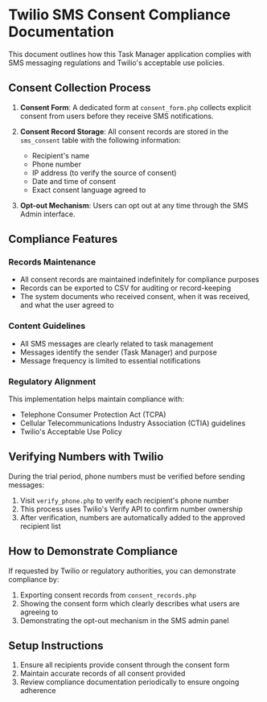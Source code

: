 
# Twilio SMS Consent Compliance Documentation

This document outlines how this Task Manager application complies with SMS messaging regulations and Twilio's acceptable use policies.

## Consent Collection Process

1. **Consent Form**: A dedicated form at `consent_form.php` collects explicit consent from users before they receive SMS notifications.

2. **Consent Record Storage**: All consent records are stored in the `sms_consent` table with the following information:
   - Recipient's name
   - Phone number
   - IP address (to verify the source of consent)
   - Date and time of consent
   - Exact consent language agreed to

3. **Opt-out Mechanism**: Users can opt out at any time through the SMS Admin interface.

## Compliance Features

### Records Maintenance
- All consent records are maintained indefinitely for compliance purposes
- Records can be exported to CSV for auditing or record-keeping
- The system documents who received consent, when it was received, and what the user agreed to

### Content Guidelines
- All SMS messages are clearly related to task management
- Messages identify the sender (Task Manager) and purpose
- Message frequency is limited to essential notifications

### Regulatory Alignment
This implementation helps maintain compliance with:
- Telephone Consumer Protection Act (TCPA)
- Cellular Telecommunications Industry Association (CTIA) guidelines
- Twilio's Acceptable Use Policy

## Verifying Numbers with Twilio

During the trial period, phone numbers must be verified before sending messages:
1. Visit `verify_phone.php` to verify each recipient's phone number
2. This process uses Twilio's Verify API to confirm number ownership
3. After verification, numbers are automatically added to the approved recipient list

## How to Demonstrate Compliance

If requested by Twilio or regulatory authorities, you can demonstrate compliance by:
1. Exporting consent records from `consent_records.php`
2. Showing the consent form which clearly describes what users are agreeing to
3. Demonstrating the opt-out mechanism in the SMS admin panel

## Setup Instructions

1. Ensure all recipients provide consent through the consent form
2. Maintain accurate records of all consent provided
3. Review compliance documentation periodically to ensure ongoing adherence
